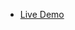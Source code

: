 - [Live Demo](https://hassanarafa-dev.github.io/Front-end-mentor-challenges/Testimonials-grid-section-main/)
